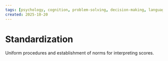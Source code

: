 ```yaml
---
tags: [psychology, cognition, problem-solving, decision-making, language, intelligence, testing, heuristics, bias]
created: 2025-10-20
---
```

# Standardization

Uniform procedures and establishment of norms for interpreting scores.

